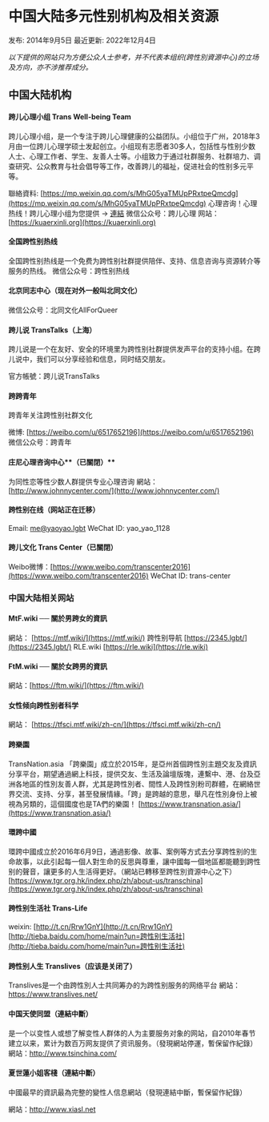 # 中国大陆多元性别机构及相关资源

发布: 2014年9月5日
最近更新: 2022年12月4日

*以下提供的网站只为方便公众人士参考，并不代表本组织(跨性別資源中心)的立场及方向，亦不涉推荐成分。*

## 中国大陆机构

#### 跨儿心理小组 Trans Well-being Team

跨儿心理小组，是一个专注于跨儿心理健康的公益团队。小组位于广州，2018年3月由一位跨儿心理学硕士发起创立。小组现有志愿者30多人，包括性与性别少数人士、心理工作者、学生、友善人士等。小组致力于通过社群服务、社群培力、调查研究、公众教育与社会倡导等工作，改善跨儿的福祉，促进社会的性别多元平等。

聯絡資料: [https://mp.weixin.qq.com/s/MhG05yaTMUpPRxtpeQmcdg](https://mp.weixin.qq.com/s/MhG05yaTMUpPRxtpeQmcdg)
心理咨询！心理热线！跨儿心理小组为您提供 -> [連結](https://mp.weixin.qq.com/s?__biz=MzUyNjc4Nzk2OA==&mid=2247484129&idx=1&sn=9416594da080a9b077dcde8f8edb83d7&chksm=fa08360ecd7fbf184486cfd4239393b348d2b0c0d295691fce23c41da6fcf950e92554c528b9&token=1830809030&lang=zh_CN&scene=21#wechat_redirect)
微信公众号：跨儿心理
网站：[https://kuaerxinli.org](https://kuaerxinli.org)

#### 全国跨性别热线

全国跨性别热线是一个免费为跨性别社群提供陪伴、支持、信息咨询与资源转介等服务的热线。
微信公众号：跨性别热线

#### 北京同志中心（现在对外一般叫北同文化）

微信公众号：北同文化AllForQueer

#### 跨儿说 TransTalks（上海）

跨儿说是一个在友好、安全的环境里为跨性别社群提供发声平台的支持小组。在跨儿说中，我们可以分享经验和信息，同时结交朋友。

官方帳號：跨儿说TransTalks

#### 跨跨青年

跨青年关注跨性别社群文化

微博: [https://weibo.com/u/6517652196](https://weibo.com/u/6517652196)
微信公众号：跨青年

#### 庄尼心理咨询中心**（已關閉）**

为同性恋等性少数人群提供专业心理咨询
網站：[http://www.johnnycenter.com/](http://www.johnnycenter.com/)

#### 跨性别在线（网站正在迁移）

Email: [me@yaoyao.lgbt](mailto:me@yaoyao.lgbt)
WeChat ID: yao\_yao\_1128

#### **跨儿文化 Trans Center（已關閉）**

Weibo微博：[https://www.weibo.com/transcenter2016](https://www.weibo.com/transcenter2016)
WeChat ID: trans-center

### 中国大陆相关网站

#### MtF.wiki ── 關於男跨女的資訊

網站： [https://mtf.wiki/](https://mtf.wiki/)
跨性别导航 [https://2345.lgbt/](https://2345.lgbt/)
RLE.wiki [https://rle.wiki](https://rle.wiki)

#### FtM.wiki ── 關於女跨男的資訊

網站：[https://ftm.wiki/](https://ftm.wiki/)

#### 女性倾向跨性别者科学

網站： [https://tfsci.mtf.wiki/zh-cn/](https://tfsci.mtf.wiki/zh-cn/)

#### 跨樂園

TransNation.asia 「跨樂園」成立於2015年，是亞州首個跨性別主題交友及資訊分享平台，期望通過網上科技，提供交友、生活及論壇版塊，連繫中、港、台及亞洲各地區的性別友善人群，尤其是跨性別者、間性人及跨性別粉司群體，在網絡世界交流、支持、分享，甚至發展情緣。「跨」是跨越的意思，舉凡在性別身份上被視為另類的，這個國度也是TA們的樂園！
[https://www.transnation.asia/](https://www.transnation.asia/)

#### 環跨中國

環跨中國成立於2016年6月9日，通過影像、故事、案例等方式去分享跨性别的生命故事，以此引起每一個人對生命的反思與尊重，讓中國每一個地區都能聽到跨性别的聲音，讓更多的人生活得更好。（網站已轉移至跨性別資源中心之下）
[https://www.tgr.org.hk/index.php/zh/about-us/transchina](https://www.tgr.org.hk/index.php/zh/about-us/transchina)

#### 跨性别生活社 Trans-Life

weixin: [http://t.cn/Rrw1GnY](http://t.cn/Rrw1GnY)
[http://tieba.baidu.com/home/main?un=跨性别生活社](http://tieba.baidu.com/home/main?un=跨性别生活社)

#### 跨性别人生 Translives（应该是关闭了）

Translives是一个由跨性別人士共同筹办的为跨性别服务的网络平台
網站：https://www.translives.net/

#### 中国天使同盟（連結中斷）

是一个以变性人或想了解变性人群体的人为主要服务对象的网站，自2010年春节建立以来，累计为数百万网友提供了资讯服务。（發現網站停運，暫保留作紀錄）
網站：http://www.tsinchina.com/

#### 夏世蓮小姐客棧（連結中斷）

中國最早的資訊最為完整的變性人信息網站（發現連結中斷，暫保留作紀錄）

網站：http://www.xiasl.net

